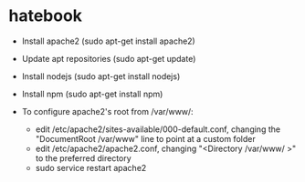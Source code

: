 # hatebook

- Install apache2 (sudo apt-get install apache2)
- Update apt repositories (sudo apt-get update)
- Install nodejs (sudo apt-get install nodejs)
- Install npm (sudo apt-get install npm)

- To configure apache2's root from /var/www/:
	- edit /etc/apache2/sites-available/000-default.conf, changing the "DocumentRoot /var/www" line to point at a custom folder
	- edit /etc/apache2/apache2.conf, changing "<Directory /var/www/ >" to the preferred directory
	- sudo service restart apache2
